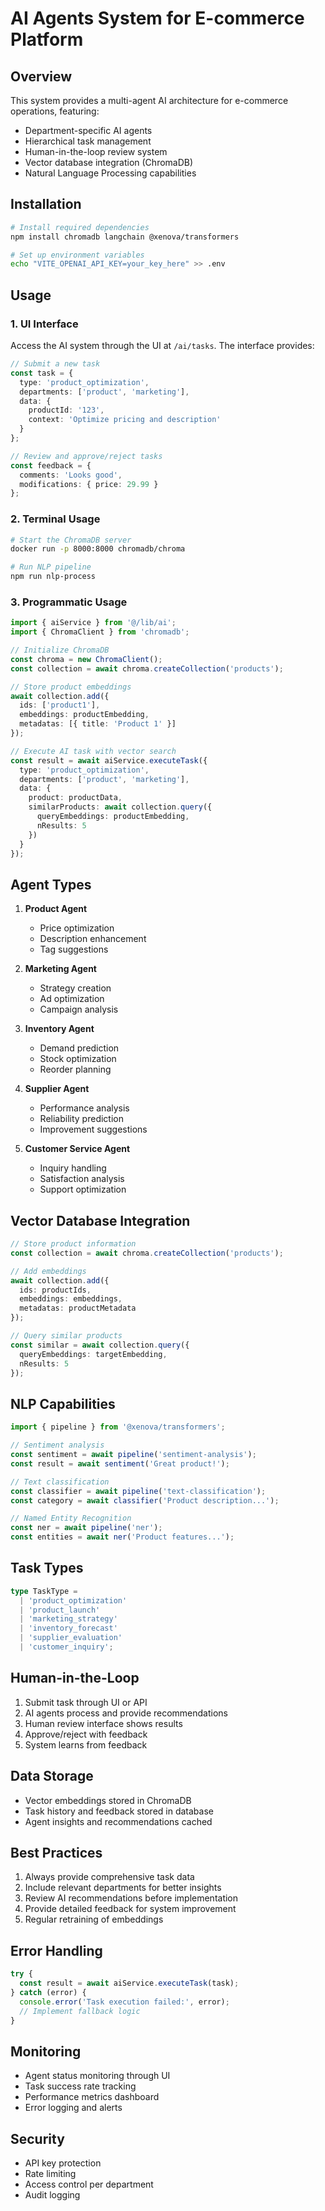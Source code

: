 # AI Agents System for E-commerce Platform

## Overview
This system provides a multi-agent AI architecture for e-commerce operations, featuring:
- Department-specific AI agents
- Hierarchical task management
- Human-in-the-loop review system
- Vector database integration (ChromaDB)
- Natural Language Processing capabilities

## Installation

```bash
# Install required dependencies
npm install chromadb langchain @xenova/transformers

# Set up environment variables
echo "VITE_OPENAI_API_KEY=your_key_here" >> .env
```

## Usage

### 1. UI Interface

Access the AI system through the UI at `/ai/tasks`. The interface provides:

```typescript
// Submit a new task
const task = {
  type: 'product_optimization',
  departments: ['product', 'marketing'],
  data: {
    productId: '123',
    context: 'Optimize pricing and description'
  }
};

// Review and approve/reject tasks
const feedback = {
  comments: 'Looks good',
  modifications: { price: 29.99 }
};
```

### 2. Terminal Usage

```bash
# Start the ChromaDB server
docker run -p 8000:8000 chromadb/chroma

# Run NLP pipeline
npm run nlp-process
```

### 3. Programmatic Usage

```typescript
import { aiService } from '@/lib/ai';
import { ChromaClient } from 'chromadb';

// Initialize ChromaDB
const chroma = new ChromaClient();
const collection = await chroma.createCollection('products');

// Store product embeddings
await collection.add({
  ids: ['product1'],
  embeddings: productEmbedding,
  metadatas: [{ title: 'Product 1' }]
});

// Execute AI task with vector search
const result = await aiService.executeTask({
  type: 'product_optimization',
  departments: ['product', 'marketing'],
  data: {
    product: productData,
    similarProducts: await collection.query({
      queryEmbeddings: productEmbedding,
      nResults: 5
    })
  }
});
```

## Agent Types

1. **Product Agent**
   - Price optimization
   - Description enhancement
   - Tag suggestions

2. **Marketing Agent**
   - Strategy creation
   - Ad optimization
   - Campaign analysis

3. **Inventory Agent**
   - Demand prediction
   - Stock optimization
   - Reorder planning

4. **Supplier Agent**
   - Performance analysis
   - Reliability prediction
   - Improvement suggestions

5. **Customer Service Agent**
   - Inquiry handling
   - Satisfaction analysis
   - Support optimization

## Vector Database Integration

```typescript
// Store product information
const collection = await chroma.createCollection('products');

// Add embeddings
await collection.add({
  ids: productIds,
  embeddings: embeddings,
  metadatas: productMetadata
});

// Query similar products
const similar = await collection.query({
  queryEmbeddings: targetEmbedding,
  nResults: 5
});
```

## NLP Capabilities

```typescript
import { pipeline } from '@xenova/transformers';

// Sentiment analysis
const sentiment = await pipeline('sentiment-analysis');
const result = await sentiment('Great product!');

// Text classification
const classifier = await pipeline('text-classification');
const category = await classifier('Product description...');

// Named Entity Recognition
const ner = await pipeline('ner');
const entities = await ner('Product features...');
```

## Task Types

```typescript
type TaskType =
  | 'product_optimization'
  | 'product_launch'
  | 'marketing_strategy'
  | 'inventory_forecast'
  | 'supplier_evaluation'
  | 'customer_inquiry';
```

## Human-in-the-Loop

1. Submit task through UI or API
2. AI agents process and provide recommendations
3. Human review interface shows results
4. Approve/reject with feedback
5. System learns from feedback

## Data Storage

- Vector embeddings stored in ChromaDB
- Task history and feedback stored in database
- Agent insights and recommendations cached

## Best Practices

1. Always provide comprehensive task data
2. Include relevant departments for better insights
3. Review AI recommendations before implementation
4. Provide detailed feedback for system improvement
5. Regular retraining of embeddings

## Error Handling

```typescript
try {
  const result = await aiService.executeTask(task);
} catch (error) {
  console.error('Task execution failed:', error);
  // Implement fallback logic
}
```

## Monitoring

- Agent status monitoring through UI
- Task success rate tracking
- Performance metrics dashboard
- Error logging and alerts

## Security

- API key protection
- Rate limiting
- Access control per department
- Audit logging
